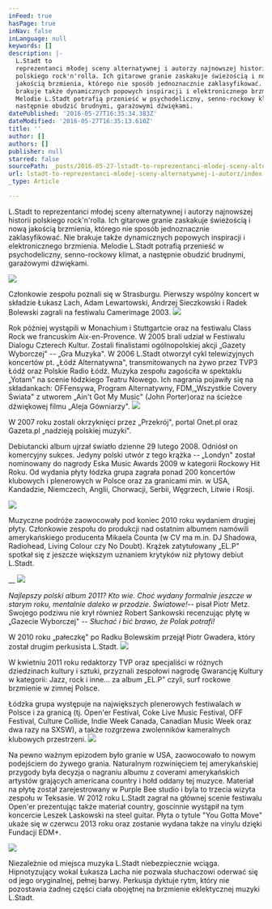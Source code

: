 ```yaml
---
inFeed: true
hasPage: true
inNav: false
inLanguage: null
keywords: []
description: |-
  L.Stadt to
  reprezentanci młodej sceny alternatywnej i autorzy najnowszej historii
  polskiego rock'n'rolla. Ich gitarowe granie zaskakuje świeżością i nową
  jakością brzmienia, którego nie sposób jednoznacznie zaklasyfikować. Nie
  brakuje także dynamicznych popowych inspiracji i elektronicznego brzmienia.
  Melodie L.Stadt potrafią przenieść w psychodeliczny, senno-rockowy klimat, a
  następnie obudzić brudnymi, garażowymi dźwiękami.
datePublished: '2016-05-27T16:35:34.383Z'
dateModified: '2016-05-27T16:35:13.610Z'
title: ''
author: []
authors: []
publisher: null
starred: false
sourcePath: _posts/2016-05-27-lstadt-to-reprezentanci-mlodej-sceny-alternatywnej-i-autorz.md
url: lstadt-to-reprezentanci-mlodej-sceny-alternatywnej-i-autorz/index.html
_type: Article

---
```

L.Stadt to
reprezentanci młodej sceny alternatywnej i autorzy najnowszej historii
polskiego rock'n'rolla. Ich gitarowe granie zaskakuje świeżością i nową
jakością brzmienia, którego nie sposób jednoznacznie zaklasyfikować. Nie
brakuje także dynamicznych popowych inspiracji i elektronicznego brzmienia.
Melodie L.Stadt potrafią przenieść w psychodeliczny, senno-rockowy klimat, a
następnie obudzić brudnymi, garażowymi dźwiękami.

![](https://the-grid-user-content.s3-us-west-2.amazonaws.com/b792ca77-feef-45f2-abb3-7f273ef1c7d7.jpg)

Członkowie zespołu poznali się w Strasburgu. Pierwszy wspólny koncert w składzie Łukasz Lach, Adam Lewartowski, Andrzej Sieczkowski i Radek Bolewski zagrali na festiwalu Camerimage 2003\.
![](https://the-grid-user-content.s3-us-west-2.amazonaws.com/87a8fb43-42e5-4df0-98a1-54aa84057345.jpg)

Rok później wystąpili w Monachium i Stuttgartcie oraz na festiwalu Class Rock we francuskim Aix-en-Provence. W 2005 brali udział w Festiwalu Dialogu Czterech Kultur. Zostali finalistami ogólnopolskiej akcji „Gazety Wyborczej" -- „Gra Muzyka". W 2006 L.Stadt otworzył cykl telewizyjnych koncertów pt. „Łódź Alternatywna", transmitowanych na żywo przez TVP3 Łódź oraz Polskie Radio Łódź. Muzyka zespołu zagościła w spektaklu „Yotam" na scenie łódzkiego Teatru Nowego. Ich nagrania pojawiły się na składankach: OFFensywa, Program Alternatywny, FDM,„Wszystkie Covery Świata" z utworem „Ain't Got My Music" (John Porter)oraz na ścieżce dźwiękowej filmu „Aleja Gówniarzy". ![](https://the-grid-user-content.s3-us-west-2.amazonaws.com/5c714815-ada6-4198-9994-7b62e71c11cd.jpg)

W 2007 roku zostali okrzyknięci przez „Przekrój", portal Onet.pl oraz
Gazeta.pl „nadzieją polskiej muzyki".

Debiutancki album ujrzał światło dzienne 29 lutego 2008\. Odniósł on komercyjny sukces. Jedyny polski utwór z tego krążka -- „Londyn" został nominowany do nagrody Eska Music Awards 2009 w kategorii Rockowy Hit Roku. Od wydania płyty łódzka grupa zagrała ponad 200 koncertów klubowych i plenerowych w Polsce oraz za granicami min. w USA, Kandadzie, Niemczech, Anglii, Chorwacji, Serbii, Węgrzech, Litwie i Rosji. 

![](https://the-grid-user-content.s3-us-west-2.amazonaws.com/1789be69-2644-4c5f-b2a7-8f2da0a11b54.jpg)

Muzyczne podróże zaowocowały pod koniec 2010 roku wydaniem drugiej płyty. Członkowie zespołu do produkcji nad ostatnim albumem namówili amerykańskiego producenta Mikaela Counta (w CV ma m.in. DJ Shadowa, Radiohead, Living Colour czy No Doubt). Krążek zatytułowany „EL.P" spotkał się z jeszcze większym uznaniem krytyków niż płytowy debiut L.Stadt.

__
![](https://the-grid-user-content.s3-us-west-2.amazonaws.com/c6f65bd2-3a8f-40cd-a931-a917340cf235.jpg)

_Najlepszy polski album 2011? Kto wie. Choć wydany formalnie jeszcze w starym roku, mentalnie daleko w przodzie. Światowe!_-- pisał Piotr Metz. Swojego podziwu nie krył również Robert Sankowski recenzując płytę w „Gazecie Wyborczej" -- _Słuchać i bić brawo, że Polak potrafi!_

W 2010 roku „pałeczkę" po Radku Bolewskim przejął Piotr
Gwadera, który został drugim perkusista L.Stadt.
![](https://the-grid-user-content.s3-us-west-2.amazonaws.com/ec959628-2167-4351-9b81-d836b0a6e419.jpg)

W kwietniu 2011 roku redaktorzy TVP oraz specjaliści w różnych dziedzinach kultury i sztuki, przyznali zespołowi nagrodę Gwarancję Kultury w kategorii: Jazz, rock i inne... za album „EL.P" czyli, surf rockowe brzmienie w zimnej Polsce. 

Łódzka grupa występuje na największych plenerowych festiwalach w Polsce i za granicą (tj. Open'er Festival, Coke Live Music Festival, OFF Festival, Culture Collide, Indie Week Canada, Canadian Music Week oraz dwa razy na SXSW), a także rozgrzewa zwolenników kameralnych klubowych przestrzeni. ![](https://the-grid-user-content.s3-us-west-2.amazonaws.com/fb8525ea-7690-4768-aa31-5d480f9c988d.jpg)

Na pewno ważnym epizodem było granie w USA,
zaowocowało to nowym podejściem do żywego grania. Naturalnym rozwinięciem tej
amerykańskiej przygody była decyzja o nagraniu albumu z coverami amerykańskich
artystów grających americana country i hołd oddany tej muzyce. Materiał na
płytę został zarejestrowany w Purple Bee studio i byla to trzecia wizyta
zespołu w Teksasie. W 2012 roku L.Stadt zagrał na głównej scenie festiwalu
Open'er prezentując także materiał country, goscinnie wystąpił na tym koncercie
Leszek Laskowski na steel guitar. Płyta o tytule "You Gotta Move" ukaże się w
czerwcu 2013 roku oraz zostanie wydana także na vinylu dzięki Fundacji EDM+.

![](https://the-grid-user-content.s3-us-west-2.amazonaws.com/da4451ad-a3a9-46d7-9fe3-1233b0cbe8a5.jpg)

Niezależnie
od miejsca muzyka L.Stadt niebezpiecznie wciąga. Hipnotyzujący wokal
Łukasza Lacha nie pozwala słuchaczowi oderwać się od jego oryginalnej, pełnej
barwy. Perkusja dyktuje rytm, który nie pozostawia żadnej części ciała
obojętnej na brzmienie eklektycznej muzyki L.Stadt.